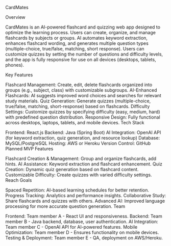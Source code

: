 CardMates

Overview

CardMates is an AI-powered flashcard and quizzing web app designed to optimize the learning process. Users can create, organize, and manage flashcards by subjects or groups. AI automates keyword extraction, enhances flashcard wording, and generates multiple question types (multiple-choice, true/false, matching, short response). Users can customize quizzes by setting the number of questions and difficulty levels, and the app is fully responsive for use on all devices (desktops, tablets, phones).

Key Features

Flashcard Management: Create, edit, delete flashcards organized into groups (e.g., subject, class) with customizable subgroups.
AI-Enhanced Flashcards: AI suggests improved word choices and searches for relevant study materials.
Quiz Generation: Generate quizzes (multiple-choice, true/false, matching, short-response) based on flashcards.
Difficulty Settings: Customize quizzes by specifying difficulty (easy, medium, hard) with predefined question distribution.
Responsive Design: Fully functional across desktops, laptops, tablets, and mobile devices.
Tech Stack

Frontend: React.js
Backend: Java (Spring Boot)
AI Integration: OpenAI API (for keyword extraction, quiz generation, and resource lookup)
Database: MySQL/PostgreSQL
Hosting: AWS or Heroku
Version Control: GitHub
Planned MVP Features

Flashcard Creation & Management: Group and organize flashcards, add hints.
AI Assistance: Keyword extraction and flashcard enhancement.
Quiz Creation: Dynamic quiz generation based on flashcard content.
Customizable Difficulty: Create quizzes with varied difficulty settings.
Reach Goals

Spaced Repetition: AI-based learning schedules for better retention.
Progress Tracking: Analytics and performance insights.
Collaborative Study: Share flashcards and quizzes with others.
Advanced AI: Improved language processing for more accurate question generation.
Team

Frontend: Team member A - React UI and responsiveness.
Backend: Team member B - Java backend, database, user authentication.
AI Integration: Team member C - OpenAI API for AI-powered features.
Mobile Optimization: Team member D - Ensures functionality on mobile devices.
Testing & Deployment: Team member E - QA, deployment on AWS/Heroku.
